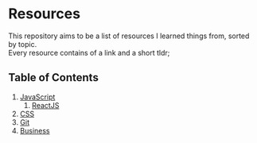 # Resources
This repository aims to be a list of resources I learned things from, sorted by topic.  
Every resource contains of a link and a short tldr;

## Table of Contents
1. [JavaScript](https://github.com/Plsr/resources/blob/master/JavaScript/JavaScript.md)
    1. [ReactJS](https://github.com/Plsr/resources/blob/master/JavaScript/ReactJS.md)
2. [CSS](https://github.com/Plsr/resources/blob/master/CSS/CSS.md)
3. [Git](https://github.com/Plsr/resources/blob/master/Git/git.md)
4. [Business](https://github.com/Plsr/resources/tree/master/business)
